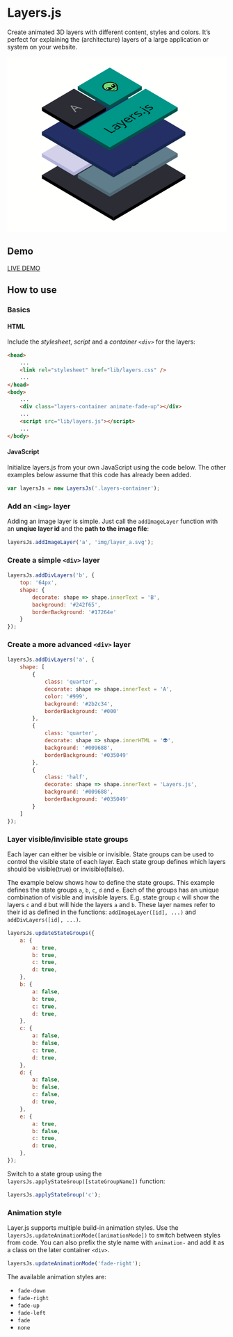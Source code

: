 # Layers.js
Create animated 3D layers with different content, styles and colors. It’s perfect for explaining the (architecture) layers of a large application or system on your website.

![screenshot](screenshot.png)

## Demo
[LIVE DEMO](https://hlhielkema.github.io/layers.js/)

## How to use

### Basics

#### HTML
Include the *stylesheet*, *script* and a *container `<div>`* for the layers:
``` html
<head>
    ...
    <link rel="stylesheet" href="lib/layers.css" />    
    ...
</head>
<body>
    ...
    <div class="layers-container animate-fade-up"></div>
    ...
    <script src="lib/layers.js"></script> 
    ...
</body>
```

#### JavaScript
Initialize layers.js from your own JavaScript using the code below. The other examples below assume that this code has already been added.
``` js
var layersJs = new LayersJs('.layers-container');
```

### Add an ``<img>`` layer
Adding an image layer is simple. Just call the `addImageLayer` function with an **unqiue layer id** and the **path to the image file**:

``` js
layersJs.addImageLayer('a', 'img/layer_a.svg');
```

### Create a simple `<div>` layer

``` js
layersJs.addDivLayers('b', {
    top: '64px',
    shape: {
        decorate: shape => shape.innerText = 'B',
        background: '#242f65',
        borderBackground: '#17264e'
    }
});
```

### Create a more advanced `<div>` layer

``` js
layersJs.addDivLayers('a', {    
    shape: [
        {
            class: 'quarter',
            decorate: shape => shape.innerText = 'A', 
            color: '#999',
            background: '#2b2c34',
            borderBackground: '#000' 
        },
        {
            class: 'quarter',
            decorate: shape => shape.innerHTML = '👽',            
            background: '#009688',
            borderBackground: '#035049' 
        },
        {
            class: 'half',
            decorate: shape => shape.innerText = 'Layers.js',            
            background: '#009688',
            borderBackground: '#035049' 
        }
    ]
});
```

### Layer visible/invisible state groups
Each layer can either be visible or invisible. State groups can be used to control the visible state of each layer. Each state group defines which layers should be visible(true) or invisible(false).

The example below shows how to define the state groups. This example defines the state groups `a`, `b`, `c`, `d` and `e`. Each of the groups has an unique combination of visible and invisible layers. E.g. state group `c` will show the layers `c` and `d` but will hide the layers `a` and `b`. These layer names refer to their id as defined in the functions: `addImageLayer([id], ...)` and `addDivLayers([id], ...)`.


``` js
layersJs.updateStateGroups({
    a: {
        a: true,
        b: true,
        c: true,
        d: true,
    },
    b: {
        a: false,
        b: true,
        c: true,
        d: true,
    },
    c: {
        a: false,
        b: false,
        c: true,
        d: true,
    },
    d: {
        a: false,
        b: false,
        c: false,
        d: true,
    },
    e: {
        a: true,
        b: false,
        c: true,
        d: true,
    },
});
```

Switch to a state group using the `layersJs.applyStateGroup([stateGroupName])` function:

``` js
layersJs.applyStateGroup('c');   
```

### Animation style

Layer.js supports multiple build-in animation styles. Use the `layersJs.updateAnimationMode([animationMode])` to switch between styles from code. You can also prefix the style name with `animation-` and add it as a class on the later container `<div>`.

``` js
layersJs.updateAnimationMode('fade-right');
```

The available animation styles are:

- `fade-down`
- `fade-right`
- `fade-up`
- `fade-left`
- `fade`
- `none`
